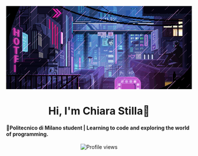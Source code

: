 
<!-- MasterHead -->
<div align="center">
  <a>
    <img src="Neon and rain.gif" alt="Fallout GIF" style="width:auto; height:auto;"/>
  </a>
</div>

</h1>
<h1 align="center"> Hi, I'm Chiara Stilla👾</h1>

<h4 align="left">🌟Politecnico di Milano student | Learning to code and exploring the world of programming. </h4>


<div align="center">
<a>
<img width="162px" 
       src="https://visitor-badge.glitch.me/badge?page_id=ChiaraStilla" 
       alt="Profile views" />
</a>
</div>


<!--
**ChiaraStilla/ChiaraStilla** is a ✨ _special_ ✨ repository because its `README.md` (this file) appears on your GitHub profile.
-->
